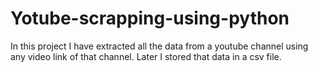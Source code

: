 # Yotube-scrapping-using-python
In this project I have extracted all the data from a youtube channel using any video link of that channel. Later I stored that data in a csv file.
